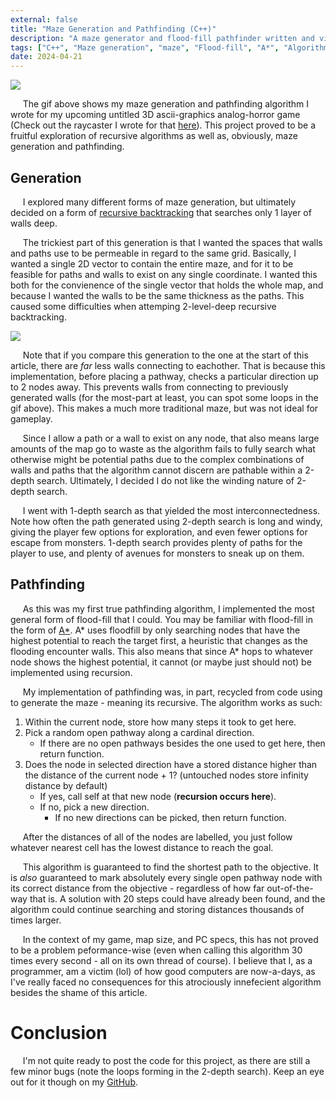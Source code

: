```yaml
---
external: false
title: "Maze Generation and Pathfinding (C++)"
description: "A maze generator and flood-fill pathfinder written and visualized in C++"
tags: ["C++", "Maze generation", "maze", "Flood-fill", "A*", "Algorithm", "Pathfinding", "Recursive", "Backtracking"]
date: 2024-04-21
---
```

![](/images/mazegen.gif)

&nbsp;&nbsp;&nbsp;&nbsp;&nbsp;The gif above shows my maze generation and pathfinding algorithm I wrote for my upcoming untitled 3D ascii-graphics analog-horror game (Check out the raycaster I wrote for that [here](/articles/raycaster1.0)). This project proved to be a fruitful exploration of recursive algorithms as well as, obviously, maze generation and pathfinding.

## Generation
&nbsp;&nbsp;&nbsp;&nbsp;&nbsp;I explored many different forms of maze generation, but ultimately decided on a form of [recursive backtracking](https://en.wikipedia.org/wiki/Maze_generation_algorithm#Recursive_implementation) that searches only 1 layer of walls deep.

&nbsp;&nbsp;&nbsp;&nbsp;&nbsp;The trickiest part of this generation is that I wanted the spaces that walls and paths use to be permeable in regard to the same grid. Basically, I wanted a single 2D vector to contain the entire maze, and for it to be feasible for paths and walls to exist on any single coordinate. I wanted this both for the convienence of the single vector that holds the whole map, and because I wanted the walls to be the same thickness as the paths. This caused some difficulties when attemping 2-level-deep recursive backtracking.

![](/images/mazegen2.gif)

&nbsp;&nbsp;&nbsp;&nbsp;&nbsp;Note that if you compare this generation to the one at the start of this article, there are *far* less walls connecting to eachother. That is because this implementation, before placing a pathway, checks a particular direction up to 2 nodes away. This prevents walls from connecting to previously generated walls (for the most-part at least, you can spot some loops in the gif above). This makes a much more traditional maze, but was not ideal for gameplay.

&nbsp;&nbsp;&nbsp;&nbsp;&nbsp;Since I allow a path or a wall to exist on any node, that also means large amounts of the map go to waste as the algorithm fails to fully search what otherwise might be potential paths due to the complex combinations of walls and paths that the algorithm cannot discern are pathable within a 2-depth search. Ultimately, I decided I do not like the winding nature of 2-depth search.

&nbsp;&nbsp;&nbsp;&nbsp;&nbsp;I went with 1-depth search as that yielded the most interconnectedness. Note how often the path generated using 2-depth search is long and windy, giving the player few options for exploration, and even fewer options for escape from monsters. 1-depth search provides plenty of paths for the player to use, and plenty of avenues for monsters to sneak up on them.

## Pathfinding

&nbsp;&nbsp;&nbsp;&nbsp;&nbsp;As this was my first true pathfinding algorithm, I implemented the most general form of flood-fill that I could. You may be familiar with flood-fill in the form of [A*](https://en.wikipedia.org/wiki/A*_search_algorithm). A* uses floodfill by only searching nodes that have the highest potential to reach the target first, a heuristic that changes as the flooding encounter walls. This also means that since A* hops to whatever node shows the highest potential, it cannot (or maybe just should not) be implemented using recursion.

&nbsp;&nbsp;&nbsp;&nbsp;&nbsp;My implementation of pathfinding was, in part, recycled from code using to generate the maze - meaning its recursive. The algorithm works as such:
 1. Within the current node, store how many steps it took to get here.
 2. Pick a random open pathway along a cardinal direction.
    * If there are no open pathways besides the one used to get here, then return function.
 3. Does the node in selected direction have a stored distance higher than the distance of the current node + 1? (untouched nodes store infinity distance by default)
    * If yes, call self at that new node (**recursion occurs here**).
    * If no, pick a new direction.
       * If no new directions can be picked, then return function.
 
  &nbsp;&nbsp;&nbsp;&nbsp;&nbsp;After the distances of all of the nodes are labelled, you just follow whatever nearest cell has the lowest distance to reach the goal.

 &nbsp;&nbsp;&nbsp;&nbsp;&nbsp;This algorithm is guaranteed to find the shortest path to the objective. It is *also* guaranteed to mark absolutely every single open pathway node with its correct distance from the objective - regardless of how far out-of-the-way that is. A solution with 20 steps could have already been found, and the algorithm could continue searching and storing distances thousands of times larger.

 &nbsp;&nbsp;&nbsp;&nbsp;&nbsp;In the context of my game, map size, and PC specs, this has not proved to be a problem peformance-wise (even when calling this algorithm 30 times every second - all on its own thread of course). I believe that I, as a programmer, am a victim (lol) of how good computers are now-a-days, as I've really faced no consequences for this atrociously innefecient algorithm besides the shame of this article.
 # Conclusion
  &nbsp;&nbsp;&nbsp;&nbsp;&nbsp;I'm not quite ready to post the code for this project, as there are still a few minor bugs (note the loops forming in the 2-depth search). Keep an eye out for it though on my [GitHub](https://github.com/nTh0rn).
